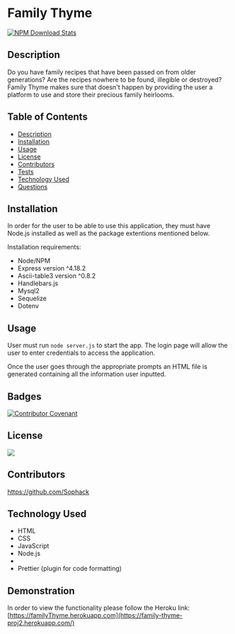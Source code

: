 # Family Thyme 

[![NPM Download Stats](https://nodei.co/npm/package.png?downloads=true)](https://www.npmjs.com/package)



## Description
Do you have family recipes that have been passed on from older generations? Are the recipes nowhere to be found, illegible or destroyed? Family Thyme makes sure that doesn't happen by providing the user a platform to use and store their precious family heirlooms. 


## Table of Contents
- [Description](#description)
- [Installation](#installation)
- [Usage](#usage)
- [License](#license)
- [Contributors](#contributors)
- [Tests](#tests)
- [Technology Used](#technology-used)
- [Questions](#questions)

## Installation

In order for the user to be able to use this application, they must have Node.js installed as well as the package extentions mentioned below. 

Installation requirements: 
- Node/NPM 
- Express version ^4.18.2
- Ascii-table3 version ^0.8.2
- Handlebars.js
- Mysql2 
- Sequelize
- Dotenv 


## Usage

User must run ```node server.js``` to start the app. The login page will allow the user to enter credentials to access the application. 

Once the user goes through the appropriate prompts an HTML file is generated containing all the information user inputted. 


## Badges

[![Contributor Covenant](https://img.shields.io/badge/Contributor%20Covenant-2.1-4baaaa.svg)](code_of_conduct.md)



## License

![](https://img.shields.io/badge/License-MIT-yellowgreen) 


## Contributors


https://github.com/Sophack


## Technology Used
- HTML
- CSS
- JavaScript
- Node.js
- 
- Prettier (plugin for code formatting) 

## Demonstration
In order to view the functionality please follow the Heroku link: 
[https://familyThyme.herokuapp.com](https://family-thyme-proj2.herokuapp.com/)

